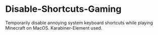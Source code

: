 # Disable-Shortcuts-Gaming
Temporarily disable annoying system keyboard shortcuts while playing Minecraft on MacOS. Karabiner-Element used.
